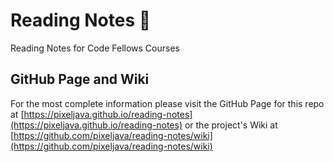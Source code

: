 # Reading Notes  :notebook:
Reading Notes for Code Fellows Courses

## GitHub Page and Wiki
For the most complete information please visit the GitHub Page for this repo at [https://pixeljava.github.io/reading-notes](https://pixeljava.github.io/reading-notes) or the project's Wiki at [https://github.com/pixeljava/reading-notes/wiki](https://github.com/pixeljava/reading-notes/wiki)
